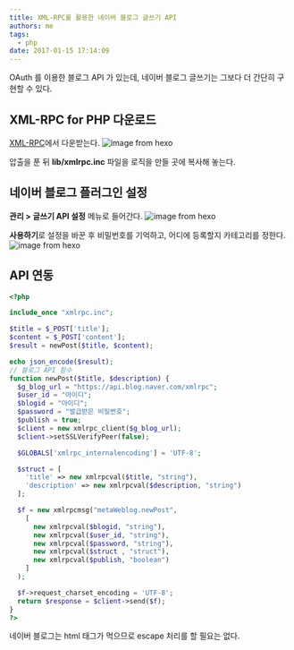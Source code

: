 ```yaml
---
title: XML-RPC를 활용한 네이버 블로그 글쓰기 API
authors: me
tags:
  - php
date: 2017-01-15 17:14:09
---
```


OAuth 를 이용한 블로그 API 가 있는데, 네이버 블로그 글쓰기는 그보다 더 간단히 구현할 수 있다.

## XML-RPC for PHP 다운로드

[XML-RPC](https://gggeek.github.io/phpxmlrpc/)에서 다운받는다.
![image from hexo](https://i.imgur.com/e03yr7c.png)

압출을 푼 뒤 **lib/xmlrpc.inc** 파일을 로직을 만들 곳에 복사해 놓는다.

## 네이버 블로그 플러그인 설정

**관리 > 글쓰기 API 설정** 메뉴로 들어간다.
![image from hexo](https://i.imgur.com/EUXhd4K.png)

**사용하기**로 설정을 바꾼 후 비밀번호를 기억하고, 어디에 등록할지 카테고리를 정한다.
![image from hexo](https://i.imgur.com/0VVpe4e.png)

## API 연동

```php
<?php

include_once "xmlrpc.inc";

$title = $_POST['title'];
$content = $_POST['content'];
$result = newPost($title, $content);

echo json_encode($result);
// 블로그 API 함수
function newPost($title, $description) {
  $g_blog_url = "https://api.blog.naver.com/xmlrpc";
  $user_id = "아이디";
  $blogid = "아이디";
  $password = "발급받은 비밀번호";
  $publish = true;
  $client = new xmlrpc_client($g_blog_url);
  $client->setSSLVerifyPeer(false);

  $GLOBALS['xmlrpc_internalencoding'] = 'UTF-8';

  $struct = [
    'title' => new xmlrpcval($title, "string"),
    'description' => new xmlrpcval($description, "string")
  ];

  $f = new xmlrpcmsg("metaWeblog.newPost",
    [
      new xmlrpcval($blogid, "string"),
      new xmlrpcval($user_id, "string"),
      new xmlrpcval($password, "string"),
      new xmlrpcval($struct , "struct"),
      new xmlrpcval($publish, "boolean")
    ]
  );

  $f->request_charset_encoding = 'UTF-8';
  return $response = $client->send($f);
}
?>
```

네이버 블로그는 html 태그가 먹으므로 escape 처리를 할 필요는 없다.
